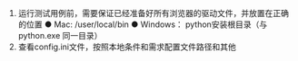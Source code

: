 1. 运行测试用例前，需要保证已经准备好所有浏览器的驱动文件，并放置在正确的位置
      ● Mac: /user/local/bin
      ● Windows： python安装根目录（与python.exe 同一目录）
2. 查看config.ini文件，按照本地条件和需求配置文件路径和其他
